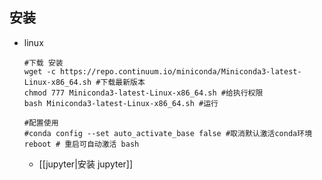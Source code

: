 ## 安装

- linux

  ```shell
  #下载 安装
  wget -c https://repo.continuum.io/miniconda/Miniconda3-latest-Linux-x86_64.sh #下载最新版本
  chmod 777 Miniconda3-latest-Linux-x86_64.sh #给执行权限
  bash Miniconda3-latest-Linux-x86_64.sh #运行
  
  #配置使用
  #conda config --set auto_activate_base false #取消默认激活conda环境
  reboot # 重启可自动激活 bash
  
  ```

	- [[jupyter|安装 jupyter]]